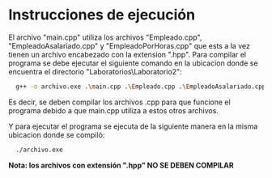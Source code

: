 # Instrucciones de ejecución
El archivo "main.cpp" utiliza los archivos "Empleado.cpp", "EmpleadoAsalariado.cpp" y "EmpleadoPorHoras.cpp" que ests a la vez tienen un archivo encabezado con la extension ".hpp". Para compilar el programa se debe ejecutar el siguiente comando en la ubicacion donde se encuentra el directorio "Laboratorios\Laboratorio2": 

```bash
  g++ -o archivo.exe .\main.cpp .\Empleado.cpp .\EmpleadoAsalariado.cpp .\EmpleadoPorHoras.cpp
```

Es decir, se deben compilar los archivos .cpp para que funcione el programa debido a que main.cpp utiliza a estos otros archivos.

Y para ejecutar el programa se ejecuta de la siguiente manera en la misma ubicacion donde se compiló: 
```bash
  ./archivo.exe
```

**Nota: los archivos con extensión ".hpp" NO SE DEBEN COMPILAR**
